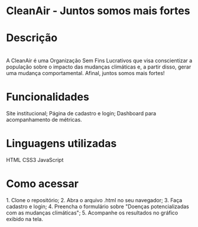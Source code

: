 # CleanAir - Juntos somos mais fortes
<h1><b>Descrição</b></h1>

<br>
A CleanAir é uma Organização Sem Fins Lucrativos que visa conscientizar a população 
sobre o impacto das mudanças climáticas e, a partir disso, gerar uma mudança comportamental. Afinal, 
juntos somos mais fortes!


<h1><b>Funcionalidades</b></h1>

Site institucional;
Página de cadastro e login; 
Dashboard para acompanhamento de métricas.


<h1><b>Linguagens utilizadas</b></h1>
HTML 
CSS3
JavaScript
<br>

<h1><b>Como acessar</b></h1>
1. Clone o repositório; 
2. Abra o arquivo .html no seu navegador;
3. Faça cadastro e login;
4. Preencha o formulário sobre "Doenças potencializadas com as mudanças climáticas";
5. Acompanhe os resultados no gráfico exibido na tela. 
